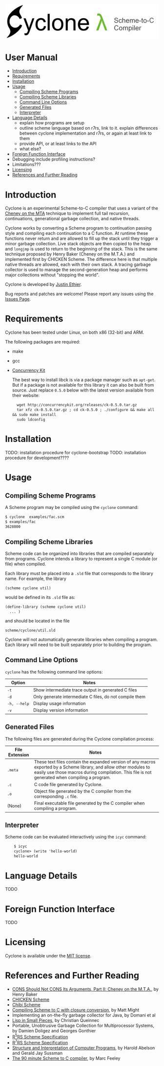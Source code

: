 [<img src="images/cyclone-logo-04-header.png" alt="cyclone-scheme">](http://justinethier.github.com/cyclone)

# User Manual

- [Introduction](#introduction)
- [Requirements](#requirements)
- [Installation](#installation)
- [Usage](#usage)
  - [Compiling Scheme Programs](#compiling-scheme-programs)
  - [Compiling Scheme Libraries](#compiling-scheme-libraries)
  - [Command Line Options](#command-line-options)
  - [Generated Files](#generated-files)
  - [Interpreter](#interpreter)
- [Language Details](#language-details)
  - explain how programs are setup
  - outline scheme language based on r7rs, link to it.
    explain differences between cyclone implementation and r7rs, or again at least link to them
  - provide API, or at least links to the API
  - what else?
- [Foreign Function Interface](#foreign-function-interface)
- Debugging
  include profiling instructions?
- Limitations???
- [Licensing](#licensing)
- [References and Further Reading](#references-and-further-reading)


# Introduction
Cyclone is an experimental Scheme-to-C compiler that uses a variant of the [Cheney on the MTA](http://www.pipeline.com/~hbaker1/CheneyMTA.html) technique to implement full tail recursion, continuations, generational garbage collection, and native threads.

Cyclone works by converting a Scheme program to continuation passing style and compiling each continuation to a C function. At runtime these functions never return and are allowed to fill up the stack until they trigger a minor garbage collection. Live stack objects are then copied to the heap and `longjmp` is used to return to the beginning of the stack. This is the same technique proposed by Henry Baker (Cheney on the M.T.A.) and implemented first by CHICKEN Scheme. The difference here is that multiple native threads are allowed, each with their own stack. A tracing garbage collector is used to manage the second-generation heap and performs major collections without "stopping the world".

Cyclone is developed by [Justin Ethier](https://github.com/justinethier). 

Bug reports and patches are welcome! Please report any issues using the [Issues Page](https://github.com/justinethier/cyclone/issues).

# Requirements

Cyclone has been tested under Linux, on both x86 (32-bit) and ARM.

The following packages are required:

- make
- gcc
- [Concurrency Kit](http://concurrencykit.org/)

    The best way to install libck is via a package manager such as `apt-get`. But if a package is not available for this library it can also be built from source. Just replace `0.5.0` below with the latest version available from their website:
    
        wget http://concurrencykit.org/releases/ck-0.5.0.tar.gz
        tar xfz ck-0.5.0.tar.gz ; cd ck-0.5.0 ; ./configure && make all && sudo make install
        sudo ldconfig
    
# Installation
TODO: installation procedure for cyclone-bootstrap
TODO: installation procedure for development????

# Usage

## Compiling Scheme Programs

A Scheme program may be compiled using the `cyclone` command:

    $ cyclone  examples/fac.scm
    $ examples/fac
    3628800

## Compiling Scheme Libraries

Scheme code can be organized into libraries that are compiled separately from programs. Cyclone intends a library to represent a single C module (or file) when compiled.

Each library must be placed into a `.sld` file that corresponds to the library name. For example, the library 

    (scheme cyclone util) 

would be defined in its `.sld` file as:

    (define-library (scheme cyclone util)
      ... )

and should be located in the file

    scheme/cyclone/util.sld

Cyclone will not automatically generate libraries when compiling a program. Each library will need to be built separately prior to building the program.

## Command Line Options

`cyclone` has the following command line options:

Option | Notes
------ | -----
`-t`            | Show intermediate trace output in generated C files
`-d`            | Only generate intermediate C files, do not compile them
`-h, --help`    | Display usage information
`-v`            | Display version information

## Generated Files

The following files are generated during the Cyclone compilation process:

File Extension | Notes
-------------- | -----
`.meta` | These text files contain the expanded version of any macros exported by a Scheme library, and allow other modules to easily use those macros during compilation. This file is not generated when compiling a program.
`.c` | C code file generated by Cyclone.
`.o` | Object file generated by the C compiler from the corresponding `.c` file.
(None) | Final executable file generated by the C compiler when compiling a program.

## Interpreter

Scheme code can be evaluated interactively using the `icyc` command:

        $ icyc
        cyclone> (write 'hello-world)
        hello-world

# Language Details

TODO

# Foreign Function Interface

TODO

# Licensing
Cyclone is available under the [MIT license](http://www.opensource.org/licenses/mit-license.php).

# References and Further Reading

- [CONS Should Not CONS Its Arguments, Part II: Cheney on the M.T.A.](http://www.pipeline.com/~hbaker1/CheneyMTA.html), by Henry Baker
- [CHICKEN Scheme](http://www.call-cc.org/)
- [Chibi Scheme](https://github.com/ashinn/chibi-scheme)
- [Compiling Scheme to C with closure conversion](http://matt.might.net/articles/compiling-scheme-to-c/), by Matt Might
- Implementing an on-the-fly garbage collector for Java, by Domani et al
- [Lisp in Small Pieces](http://pagesperso-systeme.lip6.fr/Christian.Queinnec/WWW/LiSP.html), by Christian Queinnec
- Portable, Unobtrusive Garbage Collection for Multiprocessor Systems, by Damien Doligez and Georges Gonthier
- [R<sup>5</sup>RS Scheme Specification](http://www.schemers.org/Documents/Standards/R5RS/HTML/)
- [R<sup>7</sup>RS Scheme Specification](http://trac.sacrideo.us/wg/wiki)
- [Structure and Interpretation of Computer Programs](https://mitpress.mit.edu/sicp/full-text/book/book.html), by Harold Abelson and Gerald Jay Sussman
- [The 90 minute Scheme to C compiler](http://churchturing.org/y/90-min-scc.pdf), by Marc Feeley

